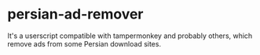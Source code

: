 # persian-ad-remover
It's a userscript compatible with tampermonkey and probably others, which remove ads from some Persian download sites. 
